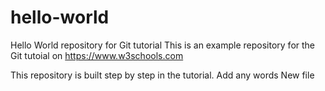 # hello-world
Hello World repository for Git tutorial
This is an example repository for the Git tutoial on https://www.w3schools.com

This repository is built step by step in the tutorial.
Add any words
New file
